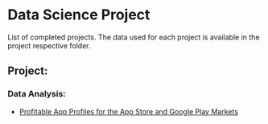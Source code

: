 # Data Science Project
List of completed projects. The data used for each project is available in the project respective folder.
## Project:
### Data Analysis:
* [Profitable App Profiles for the App Store and Google Play Markets](https://github.com/doanda146/Data-Science-Project/blob/main/Profitable%20App%20Profiles%20for%20the%20App%20Store%20and%20Google%20Play%20Markets/Profitable%20App%20Profiles%20for%20the%20App%20Store%20and%20Google%20Play%20Markets.ipynb)
